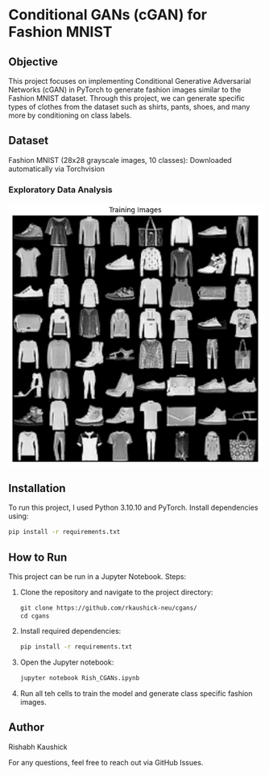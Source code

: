 # Conditional GANs (cGAN) for Fashion MNIST

## Objective
This project focuses on implementing Conditional Generative Adversarial Networks (cGAN) in PyTorch to generate  fashion images similar to the Fashion MNIST dataset. Through this project, we can generate specific types of clothes from the dataset such as shirts, pants, shoes, and many more by conditioning on class labels.

## Dataset
Fashion MNIST (28x28 grayscale images, 10 classes):
Downloaded automatically via Torchvision

### Exploratory Data Analysis
![Training images](./images/training_images.png)

## Installation
To run this project, I used Python 3.10.10 and PyTorch. Install dependencies using:
```bash
pip install -r requirements.txt
```

## How to Run
This project can be run in a Jupyter Notebook.
Steps:
1. Clone the repository and navigate to the project directory:
    ```
    git clone https://github.com/rkaushick-neu/cgans/
    cd cgans
    ```
2. Install required dependencies:
    ```bash
    pip install -r requirements.txt
    ```
3. Open the Jupyter notebook:
    ```bash
    jupyter notebook Rish_CGANs.ipynb
    ```
4. Run all teh cells to train the model and generate class specific fashion images.

## Author
Rishabh Kaushick

For any questions, feel free to reach out via GitHub Issues.